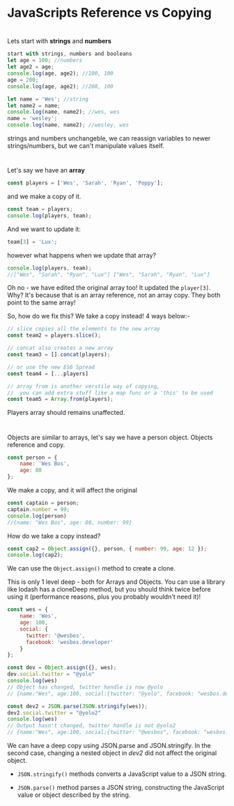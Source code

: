 # JavaScripts Reference vs Copying

#

Lets start with **strings** and **numbers**

```JavaScript
start with strings, numbers and booleans
let age = 100; //numbers
let age2 = age;
console.log(age, age2); //100, 100
age = 200;
console.log(age, age2); //200, 100

let name = 'Wes'; //string
let name2 = name;
console.log(name, name2); //wes, wes
name = 'wesley';
console.log(name, name2); //wesley, wes
```

strings and numbers unchangeble, we can reassign variables to newer strings/numbers, but we can't manipulate values itself.

#

Let's say we have an **array**

```JavaScript
const players = ['Wes', 'Sarah', 'Ryan', 'Poppy'];
```

and we make a copy of it.

```JavaScript
const team = players;
console.log(players, team);
```

And we want to update it:

```JavaScript
team[3] = 'Lux';
```

however what happens when we update that array?

```JavaScript
console.log(players, team);
//["Wes", "Sarah", "Ryan", "Lux"] ["Wes", "Sarah", "Ryan", "Lux"]
```

Oh no - we have edited the original array too! It updated the `player[3]`. Why? It's because that is an array reference, not an array copy. They both point to the same array!

So, how do we fix this? We take a copy instead! 4 ways below:-

```JavaScript
// slice copies all the elements to the new array
const team2 = players.slice();

// concat also creates a new array
const team3 = [].concat(players);

// or use the new ES6 Spread
const team4 = [...players]

// array from is another verstile way of copying,
//  you can add extra stuff like a map func or a 'this' to be used
const team5 = Array.from(players);
```

Players array should remains unaffected.

#

Objects are similar to arrays, let's say we have a person object. Objects reference and copy.

```JavaScript
const person = {
    name: 'Wes Bos',
    age: 80
};
```

We make a copy, and it will affect the original

```JavaScript
const captain = person;
captain.number = 99;
console.log(person)
//{name: "Wes Bos", age: 80, number: 99}
```

How do we take a copy instead?

```JavaScript
const cap2 = Object.assign({}, person, { number: 99, age: 12 });
console.log(cap2);
```

We can use the `Object.assign()` method to create a clone.

This is only 1 level deep - both for Arrays and Objects. You can use a library like lodash has a cloneDeep method, but you should think twice before using it (performance reasons, plus you probably wouldn't need it)!

```JavaScript
const wes = {
    name: 'Wes',
    age: 100,
    social: {
      twitter: '@wesbos',
      facebook: 'wesbos.developer'
    }
};

const dev = Object.assign({}, wes);
dev.social.twitter = "@yolo"
console.log(wes)
// Object has changed, twitter handle is now @yolo
// {name:"Wes", age:100, social:{twitter: "@yolo", facebook: "wesbos.developer"}}

const dev2 = JSON.parse(JSON.stringify(wes));
dev2.social.twitter = "@yolo2"
console.log(wes)
// Output hasn't changed, twitter handle is not @yolo2
// {name:"Wes", age:100, social:{twitter: "@wesbos", facebook: "wesbos.developer"}}
```

We can have a deep copy using JSON.parse and JSON.stringify. In the second case, changing a nested object in _dev2_ did not affect the original object.

- `JSON.stringify()` methods converts a JavaScript value to a JSON string.

- `JSON.parse()` method parses a JSON string, constructing the JavaScript value or object described by the string.
